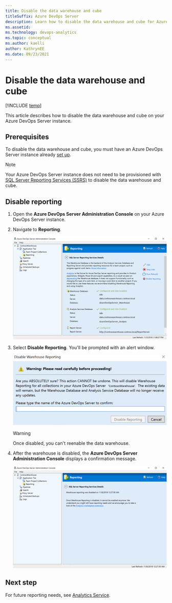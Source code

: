 ```yaml
---
title: Disable the data warehouse and cube
titleSuffix: Azure DevOps Server
description: Learn how to disable the data warehouse and cube for Azure DevOps Server.
ms.assetid:   
ms.technology: devops-analytics
ms.topic: conceptual
ms.author: kaelli
author: KathrynEE
ms.date: 09/23/2021
---
```


# Disable the data warehouse and cube

[!INCLUDE [temp](../includes/tfs-report-platform-version.md)]

This article describes how to disable the data warehouse and cube on your Azure DevOps Server instance.

<a id="prerequisites">  </a>

## Prerequisites 

To disable the data warehouse and cube, you must have an Azure DevOps Server instance already [set up](/azure/devops/server/install/get-started).

> [!NOTE]  
> Your Azure DevOps Server instance does not need to be provisioned with [SQL Server Reporting Services (SSRS)](/azure/devops/report/sql-reports) to disable the data warehouse and cube.

## Disable reporting

1. Open the **Azure DevOps Server Administration Console** on your Azure DevOps Server instance.  

2. Navigate to **Reporting**.  

    ![Server Admin Console](./media/Server-Console.png)

3. Select **Disable Reporting**. You'll be prompted with an alert window.

    ![Alert Window](./media/Disable-Dialog.png)

	> [!WARNING]  
	> Once disabled, you can't reenable the data warehouse.  

4. After the warehouse is disabled, the **Azure DevOps Server Administration Console** displays a confirmation message.

    ![Confirmation Message](./media/Warehouse-Disabled.png)

## Next step

For future reporting needs, see [Analytics Service](../powerbi/what-is-analytics.md).


